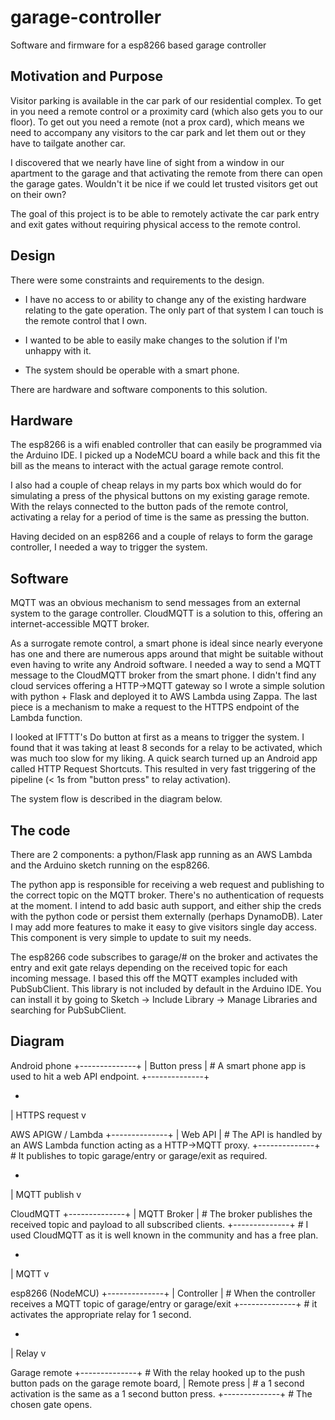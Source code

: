 # garage-controller

Software and firmware for a esp8266 based garage controller

## Motivation and Purpose

Visitor parking is available in the car park of our residential complex.
To get in you need a remote control or a proximity card (which also gets
you to our floor).
To get out you need a remote (not a prox card), which means we need to
accompany any visitors to the car park and let them out or they have
to tailgate another car.

I discovered that we nearly have line of sight from a window in our
apartment to the garage and that activating the remote from there can
open the garage gates. Wouldn't it be nice if we could let trusted
visitors get out on their own?

The goal of this project is to be able to remotely activate the car park
entry and exit gates without requiring physical access to the remote control.

## Design

There were some constraints and requirements to the design.

* I have no access to or ability to change any of the existing hardware
relating to the gate operation. The only part of that system I can touch is
the remote control that I own.

* I wanted to be able to easily make changes to the solution if I'm unhappy
with it.

* The system should be operable with a smart phone.

There are hardware and software components to this solution.

## Hardware

The esp8266 is a wifi enabled controller that can easily be programmed
via the Arduino IDE. I picked up a NodeMCU board a while back and this
fit the bill as the means to interact with the actual garage remote
control.

I also had a couple of cheap relays in my parts box which would do for
simulating a press of the physical buttons on my existing garage remote.
With the relays connected to the button pads of the remote control,
activating a relay for a period of time is the same as pressing the button.

Having decided on an esp8266 and a couple of relays to form the garage
controller, I needed a way to trigger the system.

## Software

MQTT was an obvious mechanism to send messages from an external system
to the garage controller. CloudMQTT is a solution to this, offering an
internet-accessible MQTT broker.

As a surrogate remote control, a smart phone is ideal since nearly everyone
has one and there are numerous apps around that might be suitable without
even having to write any Android software. I needed a way to send a MQTT
message to the CloudMQTT broker from the smart phone. I didn't find any
cloud services offering a HTTP->MQTT gateway so I wrote a simple solution
with python + Flask and deployed it to AWS Lambda using Zappa. The last
piece is a mechanism to make a request to the HTTPS endpoint of the Lambda
function.

I looked at IFTTT's Do button at first as a means to trigger the system.
I found that it was taking at least 8 seconds for a relay to be activated,
which was much too slow for my liking. A quick search turned up an Android
app called HTTP Request Shortcuts. This resulted in very fast triggering
of the pipeline (< 1s from "button press" to relay activation).

The system flow is described in the diagram below.

## The code

There are 2 components: a python/Flask app running as an AWS Lambda
and the Arduino sketch running on the esp8266.

The python app is responsible for receiving a web request and publishing to
the correct topic on the MQTT broker. There's no authentication of requests
at the moment. I intend to add basic auth support, and either ship the
creds with the python code or persist them externally (perhaps DynamoDB).
Later I may add more features to make it easy to give visitors single day
access. This component is very simple to update to suit my needs.

The esp8266 code subscribes to garage/# on the broker and activates the entry
and exit gate relays depending on the received topic for each incoming message.
I based this off the MQTT examples included with PubSubClient. This library is
not included by default in the Arduino IDE. You can install it by going to
Sketch -> Include Library -> Manage Libraries and searching for PubSubClient.

## Diagram

Android phone
+--------------+
| Button press |     # A smart phone app is used to hit a web API endpoint.
+--------------+

  +
  | HTTPS request
  v

AWS APIGW / Lambda
+--------------+
| Web API      |     # The API is handled by an AWS Lambda function acting as a HTTP->MQTT proxy.
+--------------+     # It publishes to topic garage/entry or garage/exit as required.

  +
  | MQTT publish
  v

CloudMQTT
+--------------+
| MQTT Broker  |     # The broker publishes the received topic and payload to all subscribed clients.
+--------------+     # I used CloudMQTT as it is well known in the community and has a free plan.

  +
  | MQTT
  v

esp8266 (NodeMCU)
+--------------+
|  Controller  |     # When the controller receives a MQTT topic of garage/entry or garage/exit
+--------------+     # it activates the appropriate relay for 1 second.

  +
  | Relay
  v

Garage remote
+--------------+     # With the relay hooked up to the push button pads on the garage remote board,
| Remote press |     # a 1 second activation is the same as a 1 second button press.
+--------------+     # The chosen gate opens.

